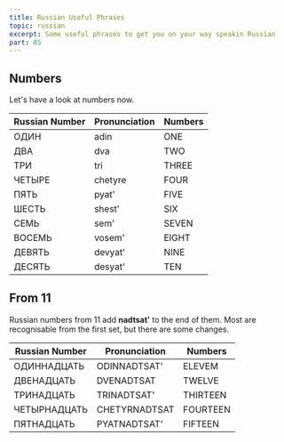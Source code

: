 ```yaml
---
title: Russian Useful Phrases
topic: russian
excerpt: Some useful phrases to get you on your way speakin Russian
part: 05
---
```


## Numbers

Let's have a look at numbers now.

| Russian Number | Pronunciation | Numbers |
| -------------- | ------------- | ------- |
| ОДИН           | adin          | ONE     |
| ДВА            | dva           | TWO     |
| ТРИ            | tri           | THREE   |
| ЧЕТЫРЕ         | chetyre       | FOUR    |
| ПЯТЬ           | pyat'         | FIVE    |
| ШЕСТЬ          | shest'        | SIX     |
| СЕМЬ           | sem'          | SEVEN   |
| ВОСЕМЬ         | vosem'        | EIGHT   |
| ДЕВЯТЬ         | devyat'       | NINE    |
| ДЕСЯТЬ         | desyat'       | TEN     |

## From 11

Russian numbers from 11 add **nadtsat'** to the end of them. Most are recognisable from the first set, but there are some changes.

| Russian Number | Pronunciation | Numbers  |
| -------------- | ------------- | -------- |
| ОДИННАДЦАТЬ    | ODINNADTSAT'  | ELEVEM   |
| ДВЕНАДЦАТЬ     | DVENADTSAT    | TWELVE   |
| ТРИНАДЦАТЬ     | TRINADTSAT'   | THIRTEEN |
| ЧЕТЫРНАДЦАТЬ   | CHETYRNADTSAT | FOURTEEN |
| ПЯТНАДЦАТЬ     | PYATNADTSAT'  | FIFTEEN  |
